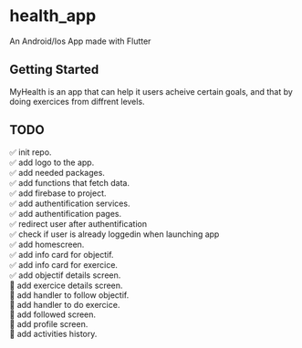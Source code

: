 # health_app

An Android/Ios App made with Flutter

## Getting Started
MyHealth is an app that can help it users acheive certain goals, and that by doing exercices from diffrent levels.

## TODO
:white_check_mark: init repo. <br/>
:white_check_mark: add logo to the app. <br/>
:white_check_mark: add needed packages. <br/>
:white_check_mark: add functions that fetch data. <br/>
:white_check_mark: add firebase to project. <br/>
:white_check_mark: add authentification services. <br/>
:white_check_mark: add authentification pages. <br/>
:white_check_mark: redirect user after authentification <br/>
:white_check_mark: check if user is already loggedin when launching app <br/>
:white_check_mark: add homescreen. <br/>
:white_check_mark: add info card for objectif. <br/>
:white_check_mark: add info card for exercice. <br/>
:white_check_mark: add objectif details screen. <br/>
:black_square_button: add exercice details screen. <br/>
:black_square_button: add handler to follow objectif. <br/>
:black_square_button: add handler to do exercice. <br/>
:black_square_button: add followed screen. <br/>
:black_square_button: add profile screen. <br/>
:black_square_button: add activities history. <br/>

